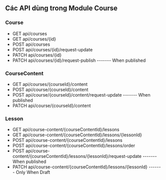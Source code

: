 ## Các API dùng trong Module Course

### Course

- GET api/courses
- GET api/courses/{id}
- POST api/courses
- POST api/courses/{id}/request-update
- PATCH api/courses/{id}
- PATCH api/courses/{id}/request-publish ------- When published

### CourseContent

- GET api/courses/{courseId}/content
- POST api/course/{courseId}/content
- POST api/course/{courseId}/content/request-update ------- When published
- PATCH api/course/{courseId}/content

### Lesson

- GET api/course-content/{courseContentId}/lessons
- GET api/course-content/{courseContentId}/lessons/{lessonId}
- POST api/course-content/{courseContentId}/lessons
- POST api/course-content/{courseContentId}/lessons/order
- POST api/course-content/{courseContentId}/lessons/{lessonId}/request-update ------- When published
- PATCH api/course-content/{courseContentId}/lessons/{lessonId} ------- Only When Draft
